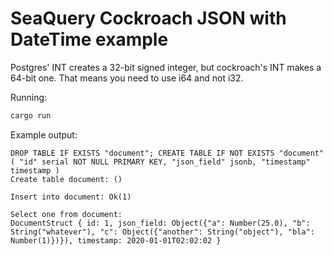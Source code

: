 # SeaQuery Cockroach JSON with DateTime example

Postgres' INT creates a 32-bit signed integer, but cockroach's INT makes a 64-bit one. That means you need to use i64 and not i32.

Running:

```sh
cargo run
```

Example output:

```
DROP TABLE IF EXISTS "document"; CREATE TABLE IF NOT EXISTS "document" ( "id" serial NOT NULL PRIMARY KEY, "json_field" jsonb, "timestamp" timestamp )
Create table document: ()

Insert into document: Ok(1)

Select one from document:
DocumentStruct { id: 1, json_field: Object({"a": Number(25.0), "b": String("whatever"), "c": Object({"another": String("object"), "bla": Number(1)})}), timestamp: 2020-01-01T02:02:02 }
```
